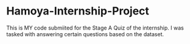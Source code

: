 # Hamoya-Internship-Project
This is MY code submiited for the Stage A Quiz of the internship. I was tasked with answering certain questions based on the dataset.
